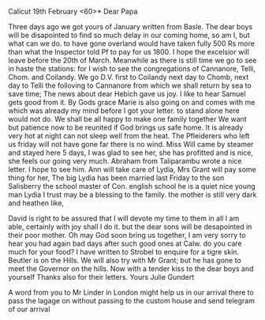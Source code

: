  Calicut 19th February <60>*
Dear Papa

Three days ago we got yours of January written from Basle. The dear boys will be disapointed to find so much delay in our coming home, so am I, but what can we do. to have gone overland would have taken fully 500 Rs more than what the Inspector told Pf to pay for us 1800. I hope the excelsior will leave before the 20th of March. Meanwhile as there is still time we go to see in haste the stations: for I wish to see the congregations of Cannanore, Telli, Chom. and Coilandy. We go D.V. first to Coilandy next day to Chomb, next day to Telli the folloving to Cannanore from which we shall return by sea to save time; The news about dear Hebich gave us joy. I like to hear Samuel gets good from it. By Gods grace Marie is also going on and comes with me which was already my mind before I got your letter. to stand alone here would not do. We shall be all happy to make one family together We want but patience now to be reunited if God brings us safe home. 
It is already very hot at night can not sleep well from the heat. The Pfleiderers who left us friday will not have gone far there is no wind. Miss Will came by steamer and stayed here 5 days, I was glad to see her, she has profitted and is nice, she feels our going very much. Abraham from Taliparambu wrote a nice letter. I hope to see him. Ann will take care of Lydia, Mrs Grant will pay some thing for her, The big Lydia has been married last Friday to the son Salisberry the school master of Con. english school he is a quiet nice young man Lydia I trust may be a blessing to the family. the mother is still very dark and heathen like,

David is right to be assured that I will devote my time to them in all I am able, certainly with joy shall I do it. but the dear sons will be desapointed in their poor mother. Oh may God soon bring us together, I am very sorry to hear you had again bad days after such good ones at Calw. do you care much for your food? I have written to Strobel to enquire for a tigre skin. Beutler is on the Hills. We will also try with Mr Grant; but he has gone to meet the Governor on the hills. Now with a tender kiss to the dear boys and yourself Thanks also for their letters.
 Yours Julie Gundert

A word from you to Mr Linder in London might help us in our arrival there to pass the lagage on without passing to the custom house and send telegram of our arrival
